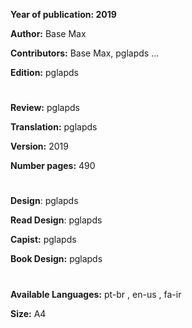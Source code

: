 **Year of publication: 2019**

**Author:** Base Max

**Contributors:** Base Max, pglapds ... 

**Edition:** pglapds

#

**Review:** pglapds

**Translation:** pglapds

**Version:** 2019

**Number pages:** 490 

#

**Design**: pglapds

**Read Design**: pglapds

**Capist:** pglapds

**Book Design:** pglapds

#

**Available Languages:** pt-br , en-us , fa-ir 

**Size:** A4 
